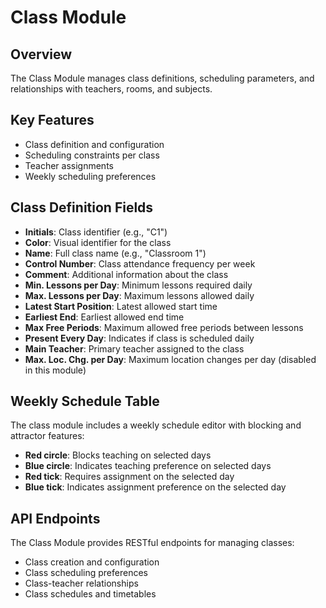 # Class Module

## Overview
The Class Module manages class definitions, scheduling parameters, and relationships with teachers, rooms, and subjects.

## Key Features
- Class definition and configuration
- Scheduling constraints per class
- Teacher assignments
- Weekly scheduling preferences

## Class Definition Fields
- **Initials**: Class identifier (e.g., "C1")
- **Color**: Visual identifier for the class
- **Name**: Full class name (e.g., "Classroom 1")
- **Control Number**: Class attendance frequency per week
- **Comment**: Additional information about the class
- **Min. Lessons per Day**: Minimum lessons required daily
- **Max. Lessons per Day**: Maximum lessons allowed daily
- **Latest Start Position**: Latest allowed start time
- **Earliest End**: Earliest allowed end time
- **Max Free Periods**: Maximum allowed free periods between lessons
- **Present Every Day**: Indicates if class is scheduled daily
- **Main Teacher**: Primary teacher assigned to the class
- **Max. Loc. Chg. per Day**: Maximum location changes per day (disabled in this module)

## Weekly Schedule Table
The class module includes a weekly schedule editor with blocking and attractor features:
- **Red circle**: Blocks teaching on selected days
- **Blue circle**: Indicates teaching preference on selected days
- **Red tick**: Requires assignment on the selected day
- **Blue tick**: Indicates assignment preference on the selected day

## API Endpoints
The Class Module provides RESTful endpoints for managing classes:
- Class creation and configuration
- Class scheduling preferences
- Class-teacher relationships
- Class schedules and timetables

